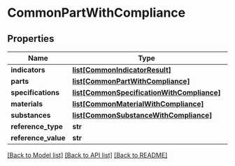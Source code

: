 # CommonPartWithCompliance

## Properties
Name | Type | Description | Notes
------------ | ------------- | ------------- | -------------
**indicators** | [**list[CommonIndicatorResult]**](CommonIndicatorResult.md) |  | [optional] 
**parts** | [**list[CommonPartWithCompliance]**](CommonPartWithCompliance.md) |  | [optional] 
**specifications** | [**list[CommonSpecificationWithCompliance]**](CommonSpecificationWithCompliance.md) |  | [optional] 
**materials** | [**list[CommonMaterialWithCompliance]**](CommonMaterialWithCompliance.md) |  | [optional] 
**substances** | [**list[CommonSubstanceWithCompliance]**](CommonSubstanceWithCompliance.md) |  | [optional] 
**reference_type** | **str** |  | [optional] 
**reference_value** | **str** |  | [optional] 

[[Back to Model list]](../README.md#documentation-for-models) [[Back to API list]](../README.md#documentation-for-api-endpoints) [[Back to README]](../README.md)

